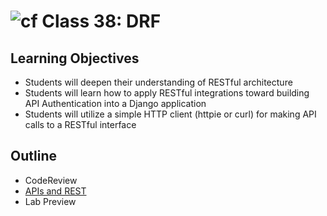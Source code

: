 # ![cf](http://i.imgur.com/7v5ASc8.png) Class 38: DRF

## Learning Objectives

- Students will deepen their understanding of RESTful architecture
- Students will learn how to apply RESTful integrations toward building API Authentication into a Django application
- Students will utilize a simple HTTP client (httpie or curl) for making API calls to a RESTful interface

## Outline
- CodeReview
- [APIs and REST]
- Lab Preview
<!-- [Hyperlinks] -->


<!-- links -->
[APIs and REST]: ./notes/rest_apis.md

